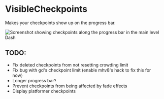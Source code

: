# VisibleCheckpoints

Makes your checkpoints show up on the progress bar.

![Screenshot showing checkpoints along the progress bar in the main level Dash](lexi.visiblecheckpoints/progressBar.png)

## TODO:
 * Fix deleted checkpoints from not resetting crowding limit
 * Fix bug with gd's checkpoint limit (enable mhv8's hack to fix this for now)
 * Longer progress bar?
 * Prevent checkpoints from being affected by fade effects
 * Display platformer checkpoints